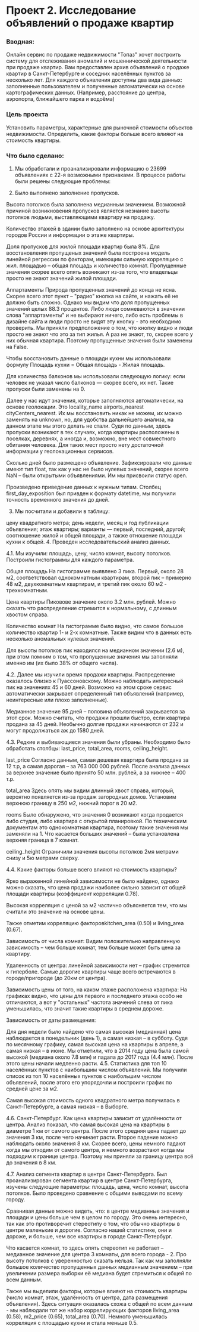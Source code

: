 # Проект 2. Исследование объявлений о продаже квартир

### Вводная: 
Онлайн сервис по продаже недвижимости "Топаз" хочет построить систему для отслеживания аномалий и мошеннической деятельности при продаже квартир.
Вам предоставлен архив объявлений о продаже квартир в Санкт-Петербурге и соседних населённых пунктов за несколько лет. Для каждого объявления доступны два вида данных: заполненные пользователем и полученные автоматически на основе картографических данных. (Например, расстояние до центра, аэропорта, ближайшего парка и водоёма)

### Цель проекта 
Установить параметры, характерные для рыночной стоимости объектов недвижимости. Определить, какие факторы больше всего влияют на стоимость квартиры.

### Что было сделано:
1. Мы обработали и проанализировали информацию о 23699 объявлениях с 22-я возможными признаками. В процессе работы были решены следующие проблемы:

2. Было выполнено заполнение пропусков.

Высота потолков была заполнена медианным значением. Возможной причиной возникновения пропусков является незнание высоты потолков людьми, выставляющими квартиру на продажу.

Количество этажей в здании было заполнено на основе архитектуры городов России и информации о этаже квартиры.

Доля пропусков для жилой площади квартир была 8%. Для восстановления пропущеных значений была построена модель линейной регрессии по факторам, имеющим сильную корреляцию с жил. площадью – общая площадь и количество комнат. Пропущенные значения скорее всего опять возникают из-за того, что владельцы просто не знают значений жилой площади.

Аппартаменты
Природа пропущенных значений до конца не ясна. Cкорее всего этот пункт – "радио" кнопка на сайте, и нажать её не должно быть сложно. Однако мы видим что доля пропущенных значений целых 88.3 процентов. Либо люди сомневаются в значении слова "аппартаменты" и не выбирают ничего, либо есть проблемы в дизайне сайта и люди просто не видят эту кнопку - это необходимо проверить.
Мы приняли предположение о том, что кнопку видно и люди просто не знают что это за тип жилья. А раз не знают, то, скорее всего у них обычная квартира. Поэтому пропущенные значения были заменены на False.

Чтобы восстановить данные о площади кухни мы использовали формулу Площадь кухни = Общая площадь - Жилая площадь.

Для количества балконов мы использовали следующую логику: если человек не указал число балконов — скорее всего, их нет. Такие пропуски были заменены на 0.

Далее у нас идут значения, которые заполняются автоматически, на основе геолокации. Это locality_name airports_nearest cityCenters_nearest. Их мы восстановить никак не можем, их можно заменять на unknown, но, для удобства дальнейшего анализа, на данном этапе мы этого делать не стали. Судя по данным, здесь пропуски возникают в тех случаях, когда квартиры расположены в поселках, деревнях, а иногда и, возможно, вне мест совместного обитания человека. Для таких мест просто нету достаточной информации у геолокационных сервисов.

Сколько дней было размещено объявление.
Зафиксировали что данные имеют тип float, так как у нас не было нулевых значений, скорее всего NaN – были открытыми объявлениями. Им мы присвоили статус open.

Произведено приведение данных к нужным типам.
Столбец first_day_exposition был привден к формату datetime, мы получили точность временного значения до дней.

3. Мы посчитали и добавили в таблицу:

цену квадратного метра;
день недели, месяц и год публикации объявления;
этаж квартиры; варианты — первый, последний, другой;
соотношение жилой и общей площади, а также отношение площади кухни к общей.
4. Проведен исследовательский анализ данных.

4.1. Мы изучили: площадь, цену, число комнат, высоту потолков. Построили гистограммы для каждого параметра.

Общая площадь На гистограмме выявлено 3 пика. Первый, около 28 м2, соответствовал однокомнатным квартирам, второй пик – примерно 48 м2, двухкомнатным квартирам, и третий пик около 60 м2 - трехкомнатным.

Цена квартиры Пиковове значение около 3.2 млн. рублей. Можно сказать что распределение стремится к нормальному, с длинным хвостом справа.

Количество комнат На гистограмме было видно, что самое большое количество квартир 1- и 2-х комнатные. Также видим что в данных есть несколько аномальных нулевых значений.

Для высоты потолков пик находился на медианном значении (2.6 м), при этом помним о том, что пропущенные значения мы заполняли именно им (их было 38% от общего числа).

4.2. Далее мы изучили время продажи квартиры. Распределение оказалось близко к Пуассоновскому. Можно наблюдать интересный пик на значениях 45 и 60 дней. Возможно на этом сроке сервис автоматически закрывает определенный тип объявлений (например, неинтересные или плохо заполненные).

Медианное значение 95 дней – половина объявлений закрывается за этот срок. Можно считать, что продажи прошли быстро, если квартира продана за 45 дней. Необычно долгие продажи начинаются от 232 и могут продолжаться аж до 1580 дней.

4.3. Редкие и выбивающиеся значения были убраны. Необходимо было обработать столбцы: last_price, total_area, rooms, ceiling_height.

last_price Согласно данным, самая дешевая квартира была продана за 12 т.р, а самая дорогая – за 763 000 000 рублей. После анализа данных за верхнее значение было принято 50 млн. рублей, а за нижнее – 400 т.р.

total_area Здесь опять мы видим длинный хвост справа, который, вероятно появляется из-за продаж загородных домов. Установим верхнюю границу в 250 м2, нижний порог в 20 м2.

rooms Было обнаружено, что значения 0 возникают когда продается либо студия, либо квартира с открытой планировкой. По техническим документам это однокомнатная квартира, поэтому такие значения мы заменяли на 1. Что касается больших значений – была установлена верхняя граница в 7 комнат.

ceiling_height Ограничили значения высоты потолков 2мя метрами снизу и 5ю метрами сверху.

4.4. Какие факторы больше всего влияют на стоимость квартиры?

Ярко выраженной линейной зависимости не было найдено, однако можно сказать, что цена продажи наиболее сильно зависит от общей площади квартиры (коэффициент корреляции 0.78).

Высокая корреляция с ценой за м2 частично объясняется тем, что мы считали это значение на основе цены.

Также отметим корреляцию факторовkitchen_area (0.50) и living_area (0.67).

Зависимость от числа комнат: Видим положительно направленную зависимость – чем больше комнат, тем больше может быть цена за квартиру.

Удаленность от центра: линейной зависимости нет – график стремится к гиперболе. Самые дорогие квартиры чаще всего встречаются в городе/пригороде (до 20км от центра).

Зависимость цены от того, на каком этаже расположена квартира: На графиках видно, что цены для первого и последнего этажа особо не отличаются, а вот у "остальных" частота значений слева от пика уменьшилась, что значит такие квартиры в среднем дороже.

Зависимость от даты размещения:

Для дня недели было найдено что самая высокая (медианная) цена наблюдается в понедельник (день 1), а самая низкая – в субботу.
Судя по месячному графику, самая высокая цена на квартиры в апреле, а самая низкая – в июне.
Мы отметили, что в 2014 году цена была самой высокой (медиана около 7.8 млн) и падала до 2017 года (4.4 млн). После этого цены начали медленно расти.
4.5. Статистика для топ 10 населённых пунктов с наибольшим числом объявлений. Мы получили список из топ 10 населённых пунктов с наибольшим числом объявлений, после этого его упорядочли и построили график по средней цене за м2.

Самая высокая стоимость одного квадратного метра получилась в Санкт-Петербурге, а самая низкая – в Выборге.

4.6. Санкт-Петербург. Как цена квартиры зависит от удалённости от центра. Анализ показал, что самая высокая цена на квартиры в диаметре 1 км от самого центра. После этого средняя цена падает до значения 3 км, после чего начинает расти. Второе падение можно наблюдать около значения 8 км. Скорее всего, цены немного падают когда мы отходим от самого центра, и немного возрастают когда мы подходим к границе центра. Поэтому мы приняли за границу центра всё до значения в 8 км.

4.7. Анализ сегмента квартир в центре Санкт-Петербурга.
Был проанализирован сегмента квартир в центре Санкт-Петербурга, изучены следующие параметры: площадь, цена, число комнат, высота потолков. Было проведено сравнение с общими выводами по всему городу.

Сравнивая данные можно видеть, что: в центре медианные значения и площади и цены больше чем в целом по городу. Это очень интересно, так как это противоречит стереотипу о том, что обычно квартиры в центре маленькие и дорогие. Согласно нашей статистике, они и дороже, и больше, чем все квартиры в городе Санкт-Петербург.

Что касается комнат, то здесь опять стереотип не работает – медианное значение для центра 3 комнаты, для всего города - 2. Про высоту потолков с уверенностью сказать нельзя. Так как мы заполняли большое количество пропущенных данных медианным значением – при увеличении размера выборки её медиана будет стремиться к общей по всем данным.

Также мы выделили факторы, которые влияют на стоимость квартиры (число комнат, этаж, удалённость от центра, дата размещения объявления). Здесь ситуация оказалась схожа с общей по всем данным - мы наблюдали тот же набор коррелирующих факторов living_area (0.58), m2_price (0.65), total_area (0.70). Немного уменьшилась корреляция с площадью кухни и стала меньше 0.5. </br>